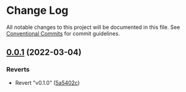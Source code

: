 # Change Log

All notable changes to this project will be documented in this file.
See [Conventional Commits](https://conventionalcommits.org) for commit guidelines.

## [0.0.1](https://github.com/Protagonistss/huangshan/compare/v0.1.0...v0.0.1) (2022-03-04)


### Reverts

* Revert "v0.1.0" ([5a5402c](https://github.com/Protagonistss/huangshan/commit/5a5402c8e81b957546ed5e98ae66f0c35cbca0bb))
